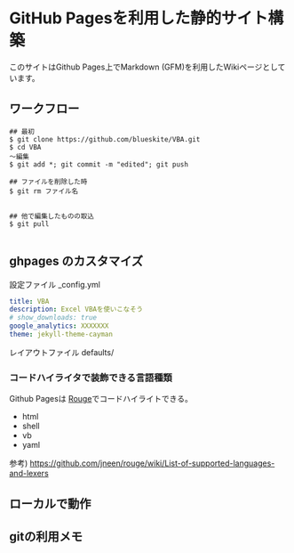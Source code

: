 # GitHub Pagesを利用した静的サイト構築

このサイトはGithub Pages上でMarkdown (GFM)を利用したWikiページとしています。

## ワークフロー

```shell 
## 最初
$ git clone https://github.com/blueskite/VBA.git
$ cd VBA
～編集
$ git add *; git commit -m "edited"; git push

## ファイルを削除した時
$ git rm ファイル名


## 他で編集したものの取込
$ git pull


```


## ghpages のカスタマイズ
設定ファイル _config.yml

```yaml
title: VBA
description: Excel VBAを使いこなそう
# show_downloads: true
google_analytics: XXXXXXX
theme: jekyll-theme-cayman
```

レイアウトファイル defaults/




### コードハイライタで装飾できる言語種類
Github Pagesは [Rouge](https://github.com/jneen/rouge)でコードハイライトできる。

* html
* shell
* vb
* yaml

参考) https://github.com/jneen/rouge/wiki/List-of-supported-languages-and-lexers




## ローカルで動作



## gitの利用メモ


